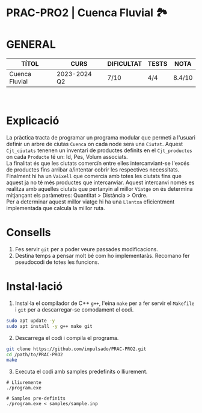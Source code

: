 # PRAC-PRO2 | Cuenca Fluvial 🏞️
# GENERAL
| TÍTOL | CURS | DIFICULTAT | TESTS | NOTA |
| --- | --- | --- | --- | --- |
| Cuenca Fluvial | 2023-2024 Q2 | 7/10 | 4/4 | 8.4/10 |

<br>

# Explicació
La pràctica tracta de programar un programa modular que permeti a l'usuari definir un arbre de ciutas `Cuenca` on cada node sera una `Ciutat`. Aquest `Cjt_ciutats` tenenen un inventari de productes definits en el `Cjt_productes` on cada `Producte` té un: Id, Pes, Volum associats. <br>
La finalitat és que les ciutats comercïn entre elles intercanviant-se l'excés de productes fins arribar a/intentar cobrir les respectives necessitats. <br>
Finalment hi ha un `Vaixell` que comercia amb totes les ciutats fins que aquest ja no té més productes que intercanviar. Aquest intercanvi només es realitza amb aquelles ciutats que pertanyin al millor `Viatge` on és determina mitjançant els paràmetres: Quantitat > Distància > Ordre. <br>
Per a determinar aquest millor viatge hi ha una `Llantxa` eficientment implementada que calcula la millor ruta. 

# Consells
1. Fes servir `git` per a poder veure passades modificacions.
2. Destina temps a pensar molt bé com ho implementaràs. Recomano fer pseudocodi de totes les funcions.

# Instal·lació
1. Instal·la el compilador de C++ `g++`, l'eina `make` per a fer servir el `Makefile` i `git` per a descarregar-se comodament el codi.
```sh
sudo apt update -y
sudo apt install -y g++ make git
```

2. Descarrega el codi i compila el programa.
```sh
git clone https://github.com/impulsado/PRAC-PRO2.git
cd /path/to/PRAC-PRO2
make
```

3. Executa el codi amb samples predefinits o lliurement.
```
# Lliuremente
./program.exe

# Samples pre-definits
./program.exe < samples/sample.inp
```
